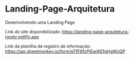 # Landing-Page-Arquitetura
Desenvolvendo uma Landing Page

Link do site disponibilizado: https://landing-page-arquitetura-rondy.netlify.app

Link da planilha de registro de informação: https://api.sheetmonkey.io/form/eTfF8fzPjEwjKEfqHgWxQP

